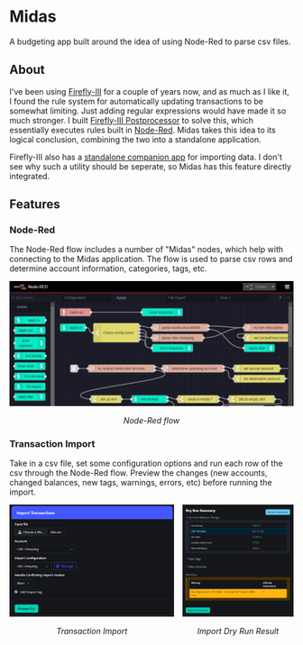 # Midas

A budgeting app built around the idea of using Node-Red to parse csv files.

## About

I've been using [Firefly-III](https://github.com/firefly-iii/firefly-iii) for a couple of years now, and as much as I like it, I found the rule system for automatically updating transactions to be somewhat limiting. Just adding regular expressions would have made it so much stronger. I built [Firefly-III Postprocessor](https://github.com/haondt/firefly-iii-pp) to solve this, which essentially executes rules built in [Node-Red](https://nodered.org/). Midas takes this idea to its logical conclusion, combining the two into a standalone application.

Firefly-III also has a [standalone companion app](https://github.com/firefly-iii/data-importer) for importing data. I don't see why such a utility should be seperate, so Midas has this feature directly integrated.

## Features

### Node-Red

The Node-Red flow includes a number of "Midas" nodes, which help with connecting to the Midas application. The flow is used to parse csv rows and determine account information, categories, tags, etc.

<div align="center">
    <img src="assets/node-red.png" style="max-height:400px;">
    <p><i>Node-Red flow</i></p>
</div>


### Transaction Import

Take in a csv file, set some configuration options and run each row of the csv through the Node-Red flow. Preview the changes (new accounts, changed balances, new tags, warnings, errors, etc) before running the import.

<div align="center">
    <div style="display:flex;flex-direction:row;gap:15px;align-items:center;justify-content:space-around;">
        <div>
            <img src="assets/import.png" style="max-height:400px;">
            <p><i>Transaction Import</i></p>
        </div>
        <div>
            <img src="assets/dry-run.png" style="max-height:400px;">
            <p><i>Import Dry Run Result</i></p>
        </div>
    </div>
</div>


